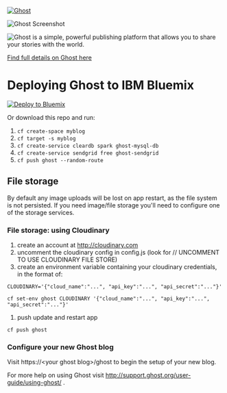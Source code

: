 <a href="https://github.com/TryGhost/Ghost"><img src="https://cloud.githubusercontent.com/assets/120485/6622822/c4c639fe-c8e7-11e4-9e64-5bec06c8b4c3.png" alt="Ghost" /></a>

![Ghost Screenshot](https://cloud.githubusercontent.com/assets/120485/6626466/6dae46b2-c8ff-11e4-8c7c-8dd63b215f7b.jpg)

![Ghost is a simple, powerful publishing platform that allows you to share your stories with the world.](https://cloud.githubusercontent.com/assets/120485/6626501/b2bb072c-c8ff-11e4-8e1a-2e78e68fd5c3.png)

[Find full details on Ghost here](https://github.com/tryghost/Ghost)


# Deploying Ghost to IBM Bluemix

[![Deploy to Bluemix](https://bluemix.net/deploy/button.png)](https://bluemix.net/deploy?repository=https://github.com/publu/ghost-on-bluemix)


Or download this repo and run:

1. `cf create-space myblog`
1. `cf target -s myblog`
1. `cf create-service cleardb spark ghost-mysql-db`
1. `cf create-service sendgrid free ghost-sendgrid`
1. `cf push ghost --random-route`


## File storage

By default any image uploads will be lost on app restart, as the file system is not persisted. If you need image/file storage you'll need to configure one of the storage services.

### File storage: using Cloudinary

1. create an account at http://cloudinary.com
1. uncomment the cloudinary config in config.js (look for // UNCOMMENT TO USE CLOUDINARY FILE STORE)
1. create an environment variable containing your cloudinary credentials, in the format of:

`CLOUDINARY='{"cloud_name":"...", "api_key":"...", "api_secret":"..."}'`

`cf set-env ghost CLOUDINARY '{"cloud_name":"...", "api_key":"...", "api_secret":"..."}'`

1. push update and restart app

`cf push ghost`


### Configure your new Ghost blog

Visit https://\<your ghost blog\>/ghost to begin the setup of your new blog.

For more help on using Ghost visit http://support.ghost.org/user-guide/using-ghost/ .

